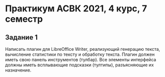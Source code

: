 # Практикум АСВК 2021, 4 курс, 7 семестр
## Задание 1

Написать плагин для LibreOffice Writer, реализующий генерацию текста, вычисление
статистики по тексту и обработку текста.
Плагин должен иметь свою панель инструментов (тулбар).
Все элементы интерфейса должны иметь всплывающие подсказки (тултипы),
разъясняющие их назначение.

